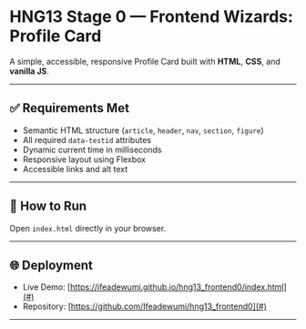 # HNG13 Stage 0 — Frontend Wizards: Profile Card

A simple, accessible, responsive Profile Card built with **HTML**, **CSS**, and **vanilla JS**.

---

## ✅ Requirements Met
- Semantic HTML structure (`article`, `header`, `nav`, `section`, `figure`)
- All required `data-testid` attributes
- Dynamic current time in milliseconds
- Responsive layout using Flexbox
- Accessible links and alt text

---

## 🧠 How to Run
Open `index.html` directly in your browser.

---

## 🌐 Deployment
- Live Demo: [https://ifeadewumi.github.io/hng13_frontend0/index.html](#)
- Repository: [https://github.com/Ifeadewumi/hng13_frontend0](#)

---


